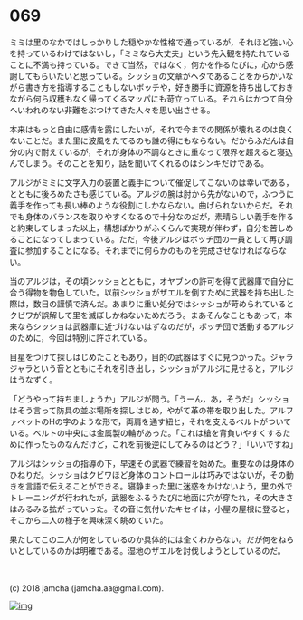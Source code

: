 # 069

ミミは里のなかではしっかりした穏やかな性格で通っているが，それほど強い心を持っているわけではないし，「ミミなら大丈夫」という先入観を持たれていることに不満も持っている。できて当然，ではなく，何かを作るたびに，心から感謝してもらいたいと思っている。シッショの文章がヘタであることをからかいながら書き方を指導することもしないボッチや，好き勝手に資源を持ち出しておきながら何ら収穫もなく帰ってくるマッパにも苛立っている。それらはかつて自分へいわれのない非難をぶつけてきた人々を思い出させる。  

本来はもっと自由に感情を露にしたいが，それで今までの関係が壊れるのは良くないことだ。また里に波風をたてるのも誰の得にもならない。だからふだんは自分の内で耐えているが，それが身体の不調なときに重なって限界を超えると寝込んでしまう。そのことを知り，話を聞いてくれるのはシンキだけである。  

アルジがミミに文字入力の装置と義手について催促してこないのは幸いである，とともに後ろめたさも感じている。アルジの腕は肘から先がないので，ふつうに義手を作っても長い棒のような役割にしかならない。曲げられないからだ。それでも身体のバランスを取りやすくなるので十分なのだが，素晴らしい義手を作ると約束してしまった以上，構想ばかりがふくらんで実現が伴わず，自分を苦しめることになってしまっている。ただ，今後アルジはボッチ団の一員として再び調査に参加することになる。それまでに何らかのものを完成させなければならない。  

当のアルジは，その頃シッショとともに，オヤブンの許可を得て武器庫で自分に合う得物を物色していた。以前シッショがザエルを倒すために武器を持ち出した際は，数日の謹慎で済んだ。あまりに重い処分ではシッショが苛められているとクビワが誤解して里を滅ぼしかねないためだろう。まあそんなこともあって，本来ならシッショは武器庫に近づけないはずなのだが，ボッチ団で活動するアルジのために，今回は特別に許されている。  

目星をつけて探しはじめたこともあり，目的の武器はすぐに見つかった。ジャラジャラという音とともにそれを引き出し，シッショがアルジに見せると，アルジはうなずく。  

「どうやって持ちましょうか」アルジが問う。「うーん，あ，そうだ」シッショはそう言って防具の並ぶ場所を探しはじめ，やがて革の帯を取り出した。アルファベットのHの字のような形で，両肩を通す紐と，それを支えるベルトがついている。ベルトの中央には金属製の輪があった。「これは槍を背負いやすくするために作ったものなんだけど，これを前後逆にしてみるのはどう？」「いいですね」  

アルジはシッショの指導の下，早速その武器で練習を始めた。重要なのは身体のひねりだ。シッショはクビワほど身体のコントロールは巧みではないが，その動きを言語で伝えることができる。寝静まった里に迷惑をかけないよう，里の外でトレーニングが行われたが，武器をふるうたびに地面に穴が穿たれ，その大きさはみるみる拡がっていった。その音に気付いたキセイは，小屋の屋根に登ると，そこから二人の様子を興味深く眺めていた。  

果たしてこの二人が何をしているのか具体的には全くわからない。だが何をねらいとしているのかは明確である。湿地のザエルを討伐しようとしているのだ。  

<br>  
<br>  
(c) 2018 jamcha (jamcha.aa@gmail.com).  

[![img](http://i.creativecommons.org/l/by-nc-sa/4.0/88x31.png)](http://creativecommons.org/licenses/by-nc-sa/4.0/deed)